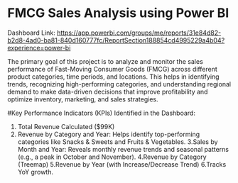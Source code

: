 # FMCG Sales Analysis using Power BI
Dashboard Link: https://app.powerbi.com/groups/me/reports/31e84d82-b2d8-4ad0-ba81-840d160777fc/ReportSection188854cd4995229a4b04?experience=power-bi

The primary goal of this project is to analyze and monitor the sales performance of Fast-Moving Consumer Goods (FMCG) across different product categories, time periods, and locations. 
This helps in identifying trends, recognizing high-performing categories, and understanding regional demand to make data-driven decisions that improve profitability and optimize inventory, marketing, and sales strategies.

#Key Performance Indicators (KPIs) Identified in the Dashboard:
1. Total Revenue Calculated ($99K)
2. Revenue by Category and Year: Helps identify top-performing categories like Snacks & Sweets and Fruits & Vegetables.
3.Sales by Month and Year: Reveals monthly revenue trends and seasonal patterns (e.g., a peak in October and November).
4.Revenue by Category (Treemap)
5.Revenue by Year (with Increase/Decrease Trend)
6.Tracks YoY growth.
